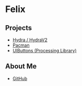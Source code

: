 # Felix
## Projects
     
* [Hydra / HydraV2](https://elec42.github.io/hydra)
* [Pacman](https://elec42.github.io/pacman)
* [UIButtons (Processing Library)](https://elec42.github.io/uibuttons)

## About Me
* [GitHub](https://github.com/Elec42)
